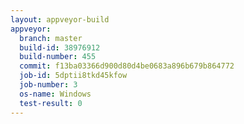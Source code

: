 ```yaml
---
layout: appveyor-build
appveyor:
  branch: master
  build-id: 38976912
  build-number: 455
  commit: f13ba03366d900d80d4be0683a896b679b864772
  job-id: 5dptii8tkd45kfow
  job-number: 3
  os-name: Windows
  test-result: 0
---
```

